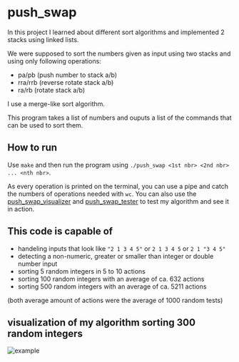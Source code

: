 # push_swap
In this project I learned about different sort algorithms and implemented 2 stacks using linked lists.

We were supposed to sort the numbers given as input using two stacks and using only following operations: 
- pa/pb (push number to stack a/b)
- rra/rrb (reverse rotate stack a/b)
- ra/rb (rotate stack a/b)

I use a merge-like sort algorithm.

This program takes a list of numbers and ouputs a list of the commands that can be used to sort them.

## How to run
Use ```make``` and then run the program using ```./push_swap <1st nbr> <2nd nbr> ... <nth nbr>```.

As every operation is printed on the terminal, you can use a pipe and catch the numbers of operations needed with ```wc```.
You can also use the [push_swap_visualizer](https://github.com/o-reo/push_swap_visualizer) and [push_swap_tester](https://github.com/louisabricot/push_swap_tester) to test my algorithm and see it in action.

## This code is capable of
- handeling inputs that look like `"2 1 3 4 5"` or `2 1 3 4 5` or `2 1 "3 4 5"`
- detecting a non-numeric, greater or smaller than integer or double number input
- sorting 5 random integers in 5 to 10 actions<br>
- sorting 100 random integers with an average of ca. 632 actions
- sorting 500 random integers with an average of ca. 5211 actions

(both average amount of actions were the average of 1000 random tests)

## visualization of my algorithm sorting 300 random integers
![example](https://github.com/gjupy/push_swap/assets/94360193/6bc7ae45-66b1-4d0a-afa7-31aaaa841cc2)
